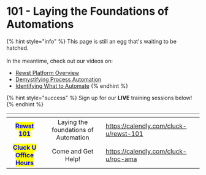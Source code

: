 # 101 - Laying the Foundations of Automations

{% hint style="info" %}
This page is still an egg that's waiting to be hatched.\
\
In the meantime, check out our videos on:

* [Rewst Platform Overview](../getting-started/rewst-platform-overview.md)
* [Demystifying Process Automation](../getting-started/dymistifying-process-automation.md)
* [Identifying What to Automate](../getting-started/identifying-what-to-automate.md)
{% endhint %}

{% hint style="success" %}
Sign up for our **LIVE** training sessions below!
{% endhint %}

<table data-card-size="large" data-view="cards" data-full-width="false"><thead><tr><th align="center"></th><th align="center"></th><th data-hidden data-card-target data-type="content-ref"></th></tr></thead><tbody><tr><td align="center"><mark style="color:blue;"><strong>Rewst 101</strong></mark></td><td align="center">Laying the foundations of Automation</td><td><a href="https://calendly.com/cluck-u/rewst-101">https://calendly.com/cluck-u/rewst-101</a></td></tr><tr><td align="center"><mark style="color:blue;"><strong>Cluck U Office Hours</strong></mark></td><td align="center">Come and Get Help!</td><td><a href="https://calendly.com/cluck-u/roc-ama">https://calendly.com/cluck-u/roc-ama</a></td></tr></tbody></table>

